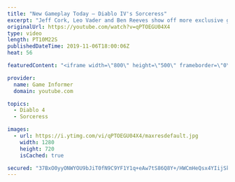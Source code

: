 ```yaml
---
title: "New Gameplay Today – Diablo IV's Sorceress"
excerpt: "Jeff Cork, Leo Vader and Ben Reeves show off more exclusive gameplay of Diablo IV, which can be viewed without commentary at ..."
originalUrl: https://youtube.com/watch?v=qPTOEGU04X4
type: video
length: PT10M22S
publishedDateTime: 2019-11-06T18:00:06Z
heat: 56

featuredContent: "<iframe width=\"800\" height=\"500\" frameborder=\"0\" src=\"https://www.youtube.com/embed/qPTOEGU04X4\" allow=\"accelerometer; autoplay; encrypted-media; gyroscope; picture-in-picture\" allowfullscreen></iframe>"

provider:
  name: Game Informer
  domain: youtube.com

topics:
  - Diablo 4
  - Sorceress

images:
  - url: https://i.ytimg.com/vi/qPTOEGU04X4/maxresdefault.jpg
    width: 1280
    height: 720
    isCached: true

secured: "37BxO0yyONWYOU9bJiT0fN9C9YF1Y1q+eAw7tS86Q8Y+/HWCmHeQsx4YIijSkgzaZjztuKSOxk5rCnAQISmVd5kNfsw1euDAUIeTli7w575UcL35E5m/MEsHnv3j7KmRKnFnHHtD3shGDeNVr8W2MEFYhzMzbIy8qpYun0wvv2PsYLGastNmw7s4ZK+hVkkvZ5jDQhdcil8SF9Q88PPmMrWguHb7YNiUMtDM4jK9jCiZaDrDWjTaHsqof5HlX2a8Lm27GnStOMe4g3/cAHlE+zTsW7U84w+4O7jY90JL/QsKU/pkva7dTuYB9r5Unga500Ad57d6XMlqlyYIpnY+Ataj2c+8EbcmCim5YhGQMzQPlMbQrTxz5C0gkm8QtgGWlTQ9FQ/sPe+/benI7jlh0yabJb5Vu+lQaOMUGgdy+Rf4iY8T/XbJMrd9VWRZQgwf;ZvALn25HlDQHSWEwBM3JBw=="
---
```



